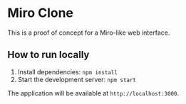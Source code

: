 # Miro Clone

This is a proof of concept for a Miro-like web interface.

## How to run locally

1.  Install dependencies: `npm install`
2.  Start the development server: `npm start`

The application will be available at `http://localhost:3000`.
